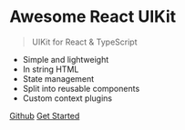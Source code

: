 # Awesome React UIKit

> UIKit for React & TypeScript

- Simple and lightweight
- In string HTML
- State management
- Split into reusable components
- Custom context plugins

[Github](https://github.com/marcus-sa/aruk)
[Get Started](README.md)
